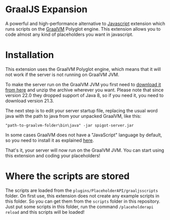 # GraalJS Expansion

A powerful and high-performance alternative to [Javascript](https://github.com/PlaceholderAPI/Javascript-Expansion)
extension which runs scripts on the [GraalVM](https://www.graalvm.org/javascript) Polyglot engine. This extension allows
you to code almost any kind of placeholders you want in javascript.

# Installation

This extension uses the GraalVM Polyglot engine, which means that it will not work if the server is not running on
GraalVM JVM.

To make the server run on the GraalVM JVM you first need to [download it from here](https://www.graalvm.org/downloads)
and unzip the archive wherever you want. Please note that since version 22.0 they dropped support of Java 8, so if you
need it, you need to download version 21.3.

The next step is to edit your server startup file, replacing the usual word java with the path to java from your
unpacked GraalVM, like this:

```shell
"path-to-graalvm-folder\bin\java" -jar spigot-server.jar
```

In some cases GraalVM does not have a "JavaScript" language by default, so you need to install it as explained
[here](https://www.graalvm.org/22.2/reference-manual/graalvm-updater/#install-components-on-graalvm-community).

That's it, your server will now run on the GraalVM JVM. You can start using this extension and coding your placeholders!

# Where the scripts are stored

The scripts are loaded from the `plugins/PlaceholderAPI/graaljsscripts` folder. On first use, this extension does not
create any example scripts in this folder. So you can get them from the `scripts` folder in this repository. Just put
some scripts in this folder, run the command `/placeholderapi reload` and this scripts will be loaded!